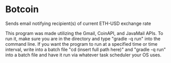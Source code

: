 # Botcoin
Sends email notifying recipient(s) of current ETH-USD exchange rate

This program was made utilizing the Gmail, CoinAPI, and JavaMail APIs. 
To run it, make sure you are in the directory and type "gradle -q run" into the command line.
If you want the program to run at a specified time or time interval, write into a batch file "cd (insert full path here)" and 
"gradle -q run" into a batch file and have it run via whatever task scheduler your OS uses.
